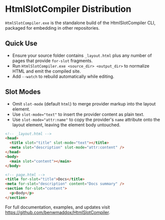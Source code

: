 # HtmlSlotCompiler Distribution

`HtmlSlotCompiler.exe` is the standalone build of the HtmlSlotCompiler CLI, packaged for embedding in other repositories.

## Quick Use
- Ensure your source folder contains `_layout.html` plus any number of pages that provide `for-slot` fragments.
- Run `HtmlSlotCompiler.exe <source_dir> <output_dir>` to normalize HTML and emit the compiled site.
- Add `--watch` to rebuild automatically while editing.

## Slot Modes
- Omit `slot-mode` (default `html`) to merge provider markup into the layout element.
- Use `slot-mode="text"` to insert the provider content as plain text.
- Use `slot-mode="attr:name"` to copy the provider's `name` attribute onto the layout element, leaving the element body untouched.

```html
<!-- _layout.html -->
<head>
  <title slot="title" slot-mode="text"></title>
  <meta slot="description" slot-mode="attr:content" />
</head>
<body>
  <main slot="content"></main>
</body>
```

```html
<!-- page.html -->
<title for-slot="title">Docs</title>
<meta for-slot="description" content="Docs summary" />
<section for-slot="content">
  <p>Body</p>
</section>
```

For full documentation, examples, and updates visit https://github.com/benwmaddox/HtmlSlotCompiler.
